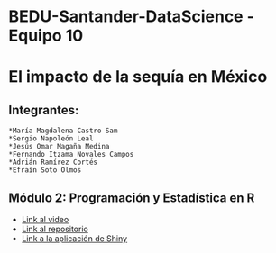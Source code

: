 # BEDU-Santander-DataScience - Equipo 10

# El impacto de la sequía en México

## Integrantes:

    *María Magdalena Castro Sam
    *Sergio Napoleón Leal
    *Jesús Omar Magaña Medina
    *Fernando Itzama Novales Campos
    *Adrián Ramírez Cortés
    *Efraín Soto Olmos
  
## Módulo 2: Programación y Estadística en R
* [Link al video](https://www.youtube.com/watch?v=mOSzWZWkoHE&t=36s)
* [Link al repositorio](https://github.com/napoleonleal/R-BEDU-Project)
* [Link a la aplicación de Shiny](https://omar-magaa.shinyapps.io/Postwork8/)

